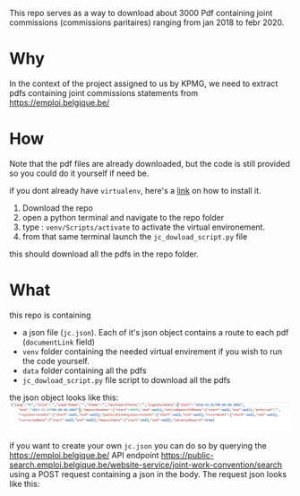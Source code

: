 This repo serves as a way to download about 3000 Pdf containing joint commissions (commissions paritaires) ranging from jan 2018 to febr 2020.

# Why 

In the context of the project assigned to us by KPMG, we need to extract pdfs containing joint commissions statements from https://emploi.belgique.be/ 

# How
Note that the pdf files are already downloaded, but the code is still provided so you could do it yourself if need be.

if you dont already have `virtualenv`, here's a [link](https://virtualenv.pypa.io/en/latest/installation.html) on how to install it.

1. Download the repo
2. open a python terminal and navigate to the repo folder
3. type : `venv/Scripts/activate` to activate the virtual environement.
4. from that same terminal launch the `jc_dowload_script.py` file

this should download all the pdfs in the repo folder.

# What
this repo is containing
- a json file (`jc.json`). Each of it's json object contains a route to each pdf (`documentLink` field)
- `venv` folder containing the needed virtual envirement if you wish to run the code yourself.
- `data` folder containing all the pdfs
- `jc_dowload_script.py` file script to download all the pdfs

the json object looks like this:
![alt text](/assets/requestjson.png)

if you want to create your own `jc.json` you can do so by querying the https://emploi.belgique.be/ API endpoint https://public-search.emploi.belgique.be/website-service/joint-work-convention/search using a POST request containing a json in the body. The request json looks like this:










